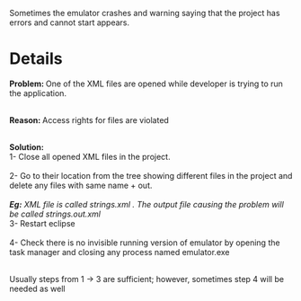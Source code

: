 Sometimes the emulator crashes and warning saying that the project has errors and cannot start appears.


# Details #

<p><b>Problem: </b> One of the XML files are opened while developer is trying to run the application.<br>
<br>
<p><b>Reason: </b> Access rights for files are violated<br>
<br>
<p><b>Solution: </b>
<br>1- Close all opened XML files in the project.<br>
<br>2- Go to their location from the tree showing different files in the project and delete any files with same name + out.<br>
<br><i><b>Eg:</b> XML file is called strings.xml . The output file causing the problem will be called strings.out.xml</i>
<br>3- Restart eclipse<br>
<br>4- Check there is no invisible running version of emulator by opening the task manager and closing any process named emulator.exe<br>
<br>
<p>Usually steps from 1 -> 3 are sufficient; however, sometimes step 4 will be needed as well